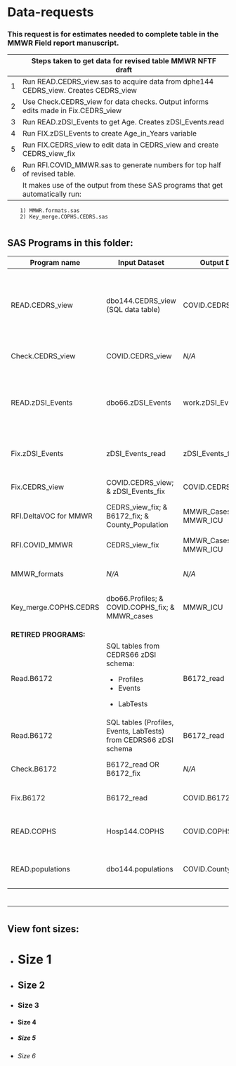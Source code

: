 # Data-requests

### This request is for estimates needed to complete table in the MMWR Field report manuscript.

|     | Steps taken to get data for revised table MMWR NFTF draft |
| --- | ------------------------------------------------------------------------------------ |
|1| Run READ.CEDRS_view.sas to acquire data from dphe144 CEDRS_view. Creates CEDRS_view |
|2| Use Check.CEDRS_view for data checks. Output informs edits made in Fix.CEDRS_view|
|3| Run READ.zDSI_Events to get Age. Creates zDSI_Events.read|
|4| Run FIX.zDSI_Events to create Age_in_Years variable|
|5| Run FIX.CEDRS_view to edit data in CEDRS_view and create CEDRS_view_fix
|6| Run RFI.COVID_MMWR.sas to generate numbers for top half of revised table.  
|   |  It makes use of the output from these SAS programs that get automatically run:
        1) MMWR.formats.sas
        2) Key_merge.COPHS.CEDRS.sas


#
                 
## SAS Programs in this folder:

| Program name    | Input Dataset  | Output Dataset   | Purpose                                  
| --------------- | -------------- | ---------------- | ---------------------------------------| 
| READ.CEDRS_view | dbo144.CEDRS_view (SQL data table) | COVID.CEDRS_view | Access CEDRS_view table and adjust variable types and length and save as SAS dataset|
| Check.CEDRS_view| COVID.CEDRS_view|*N/A*|Conduct data quality checks|
|READ.zDSI_Events|dbo66.zDSI_Events|work.zDSI_Events_read|Access Profiles table and adjust variable types and length and save as SAS dataset.
|Fix.zDSI_Events|zDSI_Events_read|zDSI_Events_fix|Convert age for all age types to Age_in_Years
| Fix.CEDRS_view|COVID.CEDRS_view; & zDSI_Events_fix|COVID.CEDRS_view_fix|Edit County and Age variables|
|RFI.DeltaVOC for MMWR|CEDRS_view_fix; & B6172_fix; & County_Population|MMWR_Cases; & MMWR_ICU|Generate numbers for orginal table
|RFI.COVID_MMWR|CEDRS_view_fix|MMWR_Cases; & MMWR_ICU|Generate numbers for revised table
|MMWR_formats| *N/A* | *N/A* |Create user defined formats
|Key_merge.COPHS.CEDRS|dbo66.Profiles; & COVID.COPHS_fix; & MMWR_cases|MMWR_ICU|Merge ICU data from COPHS into MMWR_Cases
||
|**RETIRED PROGRAMS:** | |
| Read.B6172|SQL tables from CEDRS66 zDSI schema: <ul><li>Profiles</li><li>Events</li></ul><ul><li>LabTests</li></ul> |B6172_read|Create SAS dataset of variant cases|
| Read.B6172|SQL tables (Profiles, Events, LabTests) from CEDRS66 zDSI schema |B6172_read|Create SAS dataset of variant cases|| READ.populations|dbo144.populations|COVID.County_Population|Create SAS dataset of county population data|
|Check.B6172|B6172_read OR B6172_fix|*N/A*|Conduct data quality checks|
|Fix.B6172|B6172_read|COVID.B6172_fix|Make edits to B6172.read dataset
| READ.COPHS| Hosp144.COPHS|COVID.COPHS|Create SAS dataset from COPHS hospital data|
| READ.populations|dbo144.populations|COVID.County_Population|County population data to merge with ...|

#
---
#
## View font sizes:
- # Size 1
- ## Size 2
- ### Size 3
- #### Size 4
- ##### Size 5
- ###### Size 6


